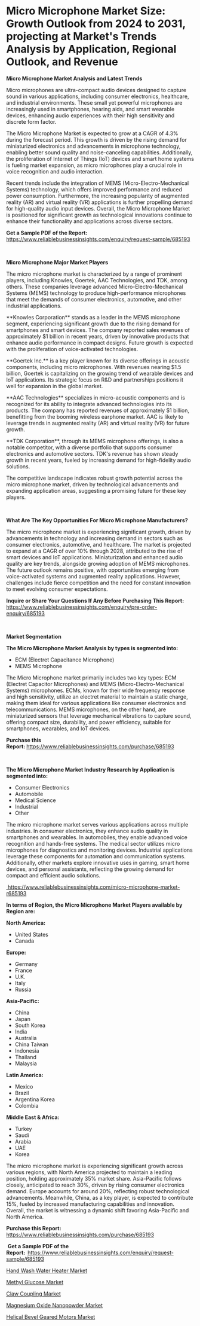 <p><h1>Micro Microphone Market Size: Growth Outlook from 2024 to 2031, projecting at Market's Trends Analysis by Application, Regional Outlook, and Revenue</h1></p><p><strong>Micro Microphone Market Analysis and Latest Trends</strong></p>
<p><p>Micro microphones are ultra-compact audio devices designed to capture sound in various applications, including consumer electronics, healthcare, and industrial environments. These small yet powerful microphones are increasingly used in smartphones, hearing aids, and smart wearable devices, enhancing audio experiences with their high sensitivity and discrete form factor.</p><p>The Micro Microphone Market is expected to grow at a CAGR of 4.3% during the forecast period. This growth is driven by the rising demand for miniaturized electronics and advancements in microphone technology, enabling better sound quality and noise-canceling capabilities. Additionally, the proliferation of Internet of Things (IoT) devices and smart home systems is fueling market expansion, as micro microphones play a crucial role in voice recognition and audio interaction.</p><p>Recent trends include the integration of MEMS (Micro-Electro-Mechanical Systems) technology, which offers improved performance and reduced power consumption. Furthermore, the increasing popularity of augmented reality (AR) and virtual reality (VR) applications is further propelling demand for high-quality audio input devices. Overall, the Micro Microphone Market is positioned for significant growth as technological innovations continue to enhance their functionality and applications across diverse sectors.</p></p>
<p><strong>Get a Sample PDF of the Report:&nbsp;</strong> <a href="https://www.reliablebusinessinsights.com/enquiry/request-sample/685193?utm_campaign=57&utm_medium=2&utm_source=Github&utm_content=ia&utm_term=20102024&utm_id=micro-microphone">https://www.reliablebusinessinsights.com/enquiry/request-sample/685193</a></p>
<p>&nbsp;</p>
<p><strong>Micro Microphone Major Market Players</strong></p>
<p><p>The micro microphone market is characterized by a range of prominent players, including Knowles, Goertek, AAC Technologies, and TDK, among others. These companies leverage advanced Micro-Electro-Mechanical Systems (MEMS) technology to produce high-performance microphones that meet the demands of consumer electronics, automotive, and other industrial applications.</p><p>**Knowles Corporation** stands as a leader in the MEMS microphone segment, experiencing significant growth due to the rising demand for smartphones and smart devices. The company reported sales revenues of approximately $1 billion in recent years, driven by innovative products that enhance audio performance in compact designs. Future growth is expected with the proliferation of voice-activated technologies.</p><p>**Goertek Inc.** is a key player known for its diverse offerings in acoustic components, including micro microphones. With revenues nearing $1.5 billion, Goertek is capitalizing on the growing trend of wearable devices and IoT applications. Its strategic focus on R&D and partnerships positions it well for expansion in the global market.</p><p>**AAC Technologies** specializes in micro-acoustic components and is recognized for its ability to integrate advanced technologies into its products. The company has reported revenues of approximately $1 billion, benefitting from the booming wireless earphone market. AAC is likely to leverage trends in augmented reality (AR) and virtual reality (VR) for future growth.</p><p>**TDK Corporation**, through its MEMS microphone offerings, is also a notable competitor, with a diverse portfolio that supports consumer electronics and automotive sectors. TDK's revenue has shown steady growth in recent years, fueled by increasing demand for high-fidelity audio solutions.</p><p>The competitive landscape indicates robust growth potential across the micro microphone market, driven by technological advancements and expanding application areas, suggesting a promising future for these key players.</p></p>
<p>&nbsp;</p>
<p><strong>What Are The Key Opportunities For Micro Microphone Manufacturers?</strong></p>
<p><p>The micro microphone market is experiencing significant growth, driven by advancements in technology and increasing demand in sectors such as consumer electronics, automotive, and healthcare. The market is projected to expand at a CAGR of over 10% through 2028, attributed to the rise of smart devices and IoT applications. Miniaturization and enhanced audio quality are key trends, alongside growing adoption of MEMS microphones. The future outlook remains positive, with opportunities emerging from voice-activated systems and augmented reality applications. However, challenges include fierce competition and the need for constant innovation to meet evolving consumer expectations.</p></p>
<p><strong>Inquire or Share Your Questions If Any Before Purchasing This Report:</strong> <a href="https://www.reliablebusinessinsights.com/enquiry/pre-order-enquiry/685193?utm_campaign=57&utm_medium=2&utm_source=Github&utm_content=ia&utm_term=20102024&utm_id=micro-microphone">https://www.reliablebusinessinsights.com/enquiry/pre-order-enquiry/685193</a></p>
<p>&nbsp;</p>
<p><strong>Market Segmentation</strong></p>
<p><strong>The Micro Microphone Market Analysis by types is segmented into:</strong></p>
<p><ul><li>ECM (Electret Capacitance Microphone)</li><li>MEMS Microphone</li></ul></p>
<p><p>The Micro Microphone market primarily includes two key types: ECM (Electret Capacitor Microphones) and MEMS (Micro-Electro-Mechanical Systems) microphones. ECMs, known for their wide frequency response and high sensitivity, utilize an electret material to maintain a static charge, making them ideal for various applications like consumer electronics and telecommunications. MEMS microphones, on the other hand, are miniaturized sensors that leverage mechanical vibrations to capture sound, offering compact size, durability, and power efficiency, suitable for smartphones, wearables, and IoT devices.</p></p>
<p><strong>Purchase this Report:&nbsp;</strong><a href="https://www.reliablebusinessinsights.com/purchase/685193?utm_campaign=57&utm_medium=2&utm_source=Github&utm_content=ia&utm_term=20102024&utm_id=micro-microphone">https://www.reliablebusinessinsights.com/purchase/685193</a></p>
<p>&nbsp;</p>
<p><strong>The Micro Microphone Market Industry Research by Application is segmented into:</strong></p>
<p><ul><li>Consumer Electronics</li><li>Automobile</li><li>Medical Science</li><li>Industrial</li><li>Other</li></ul></p>
<p><p>The micro microphone market serves various applications across multiple industries. In consumer electronics, they enhance audio quality in smartphones and wearables. In automobiles, they enable advanced voice recognition and hands-free systems. The medical sector utilizes micro microphones for diagnostics and monitoring devices. Industrial applications leverage these components for automation and communication systems. Additionally, other markets explore innovative uses in gaming, smart home devices, and personal assistants, reflecting the growing demand for compact and efficient audio solutions.</p></p>
<p><a href="https://www.reliablebusinessinsights.com/micro-microphone-market-r685193?utm_campaign=57&utm_medium=2&utm_source=Github&utm_content=ia&utm_term=20102024&utm_id=micro-microphone">&nbsp;https://www.reliablebusinessinsights.com/micro-microphone-market-r685193</a></p>
<p><strong>In terms of Region, the Micro Microphone Market Players available by Region are:</strong></p>
<p>
    <p> <strong> North America: </strong>
        <ul>
            <li>United States</li>
            <li>Canada</li>
        </ul>
        </p> 
    <p> <strong> Europe: </strong>
        <ul>
            <li>Germany</li>
            <li>France</li>
            <li>U.K.</li>
            <li>Italy</li>
            <li>Russia</li>
        </ul>
        </p> 
    <p> <strong> Asia-Pacific: </strong>
        <ul>
            <li>China</li>
            <li>Japan</li>
            <li>South Korea</li>
            <li>India</li>
            <li>Australia</li>
            <li>China Taiwan</li>
            <li>Indonesia</li>
            <li>Thailand</li>
            <li>Malaysia</li>
        </ul>
        </p> 
    <p> <strong> Latin America: </strong>
        <ul>
            <li>Mexico</li>
            <li>Brazil</li>
            <li>Argentina Korea</li>
            <li>Colombia</li>
        </ul>
        </p> 
    <p> <strong> Middle East & Africa: </strong>
        <ul>
            <li>Turkey</li>
            <li>Saudi</li>
            <li>Arabia</li>
            <li>UAE</li>
            <li>Korea</li>
        </ul>
    </p>
    </p>
<p><p>The micro microphone market is experiencing significant growth across various regions, with North America projected to maintain a leading position, holding approximately 35% market share. Asia-Pacific follows closely, anticipated to reach 30%, driven by rising consumer electronics demand. Europe accounts for around 20%, reflecting robust technological advancements. Meanwhile, China, as a key player, is expected to contribute 15%, fueled by increased manufacturing capabilities and innovation. Overall, the market is witnessing a dynamic shift favoring Asia-Pacific and North America.</p></p>
<p><strong>Purchase this Report: </strong><a href="https://www.reliablebusinessinsights.com/purchase/685193?utm_campaign=57&utm_medium=2&utm_source=Github&utm_content=ia&utm_term=20102024&utm_id=micro-microphone">https://www.reliablebusinessinsights.com/purchase/685193</a></p>
<p>&nbsp;<strong>Get a Sample PDF of the Report:&nbsp;&nbsp;</strong><a href="https://www.reliablebusinessinsights.com/enquiry/request-sample/685193?utm_campaign=57&utm_medium=2&utm_source=Github&utm_content=ia&utm_term=20102024&utm_id=micro-microphone">https://www.reliablebusinessinsights.com/enquiry/request-sample/685193</a></p>
<p><strong></strong></p>
<p><p><a href="https://github.com/tenoreduwagley4rt/Market-Research-Report-List-1/blob/main/hand-wash-water-heater-market.md?utm_campaign=57&utm_medium=2&utm_source=Github&utm_content=ia&utm_term=20102024&utm_id=micro-microphone">Hand Wash Water Heater Market</a></p><p><a href="https://medium.com/@junko8ojwh/methyl-glucose-market-share-size-trends-industry-analysis-report-by-type-by-end-use-f6261078c079?utm_campaign=57&utm_medium=2&utm_source=Github&utm_content=ia&utm_term=20102024&utm_id=micro-microphone">Methyl Glucose Market</a></p><p><a href="https://www.linkedin.com/pulse/investment-opportunities-claw-coupling-sector-risk-analysis-oiroe?utm_campaign=57&utm_medium=2&utm_source=Github&utm_content=ia&utm_term=20102024&utm_id=micro-microphone">Claw Coupling Market</a></p><p><a href="https://medium.com/@chaschadedn/magnesium-oxide-nanopowder-market-velocity-14-3-cagr-trajectory-2024-2031-28348ce6a856?postPublishedType=repub&utm_campaign=57&utm_medium=2&utm_source=Github&utm_content=ia&utm_term=20102024&utm_id=micro-microphone">Magnesium Oxide Nanopowder Market</a></p><p><a href="https://www.linkedin.com/pulse/helical-bevel-geared-motors-market-global-regional-analysis-nk8ne?utm_campaign=57&utm_medium=2&utm_source=Github&utm_content=ia&utm_term=20102024&utm_id=micro-microphone">Helical Bevel Geared Motors Market</a></p></p>
